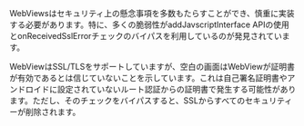
WebViewsはセキュリティ上の懸念事項を多数もたらすことができ、慎重に実装する必要があります。特に、多くの脆弱性がaddJavscriptInterface APIの使用とonReceivedSslErrorチェックのバイパスを利用しているのが発見されています。

WebViewはSSL/TLSをサポートしていますが、空白の画面はWebViewが証明書が有効であるとは信じていないことを示しています。これは自己署名証明書やアンドロイドに設定されていないルート認証からの証明書で発生する可能性があります。ただし、そのチェックをバイパスすると、SSLからすべてのセキュリティーが削除されます。

